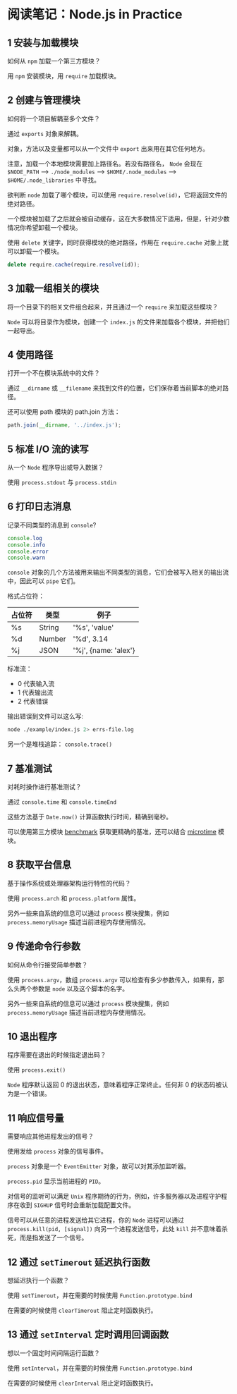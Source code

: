 # 阅读笔记：Node.js in Practice

## 1 安装与加载模块

如何从 `npm` 加载一个第三方模块？

用 `npm` 安装模块，用 `require` 加载模块。

## 2 创建与管理模块

如何将一个项目解耦至多个文件？

通过 `exports` 对象来解耦。

对象，方法以及变量都可以从一个文件中 `export` 出来用在其它任何地方。

注意，加载一个本地模块需要加上路径名。若没有路径名， `Node` 会现在 `$NODE_PATH` --> `./node_modules` --> `$HOME/.node_modules` --> `$HOME/.node_libraries` 中寻找。

欲判断 `node` 加载了哪个模块，可以使用 `require.resolve(id)`，它将返回文件的绝对路径。

一个模块被加载了之后就会被自动缓存，这在大多数情况下适用，但是，针对少数情况你希望卸载一个模块。

使用 `delete` 关键字，同时获得模块的绝对路径，作用在 `require.cache` 对象上就可以卸载一个模块。

```js
delete require.cache(require.resolve(id));
```

## 3 加载一组相关的模块

将一个目录下的相关文件组合起来，并且通过一个 `require` 来加载这些模块？

`Node` 可以将目录作为模块，创建一个 `index.js` 的文件来加载各个模块，并把他们一起导出。

## 4 使用路径

打开一个不在模块系统中的文件？

通过 `__dirname` 或 `__filename` 来找到文件的位置，它们保存着当前脚本的绝对路径。

还可以使用 path 模块的 path.join 方法：

```js
path.join(__dirname, '../index.js');
```

## 5 标准 I/O 流的读写

从一个 `Node` 程序导出或导入数据？

使用 `process.stdout` 与 `process.stdin`

## 6 打印日志消息

记录不同类型的消息到 `console`?

```js
console.log
console.info
console.error
console.warn
```

`console` 对象的几个方法被用来输出不同类型的消息，它们会被写入相关的输出流中，因此可以 `pipe` 它们。

格式占位符：

|占位符|类型|例子|
|---|---|---|
|%s|String|'%s', 'value'|
|%d|Number|'%d', 3.14|
|%j|JSON|'%j', {name: 'alex'}|

标准流：

- 0 代表输入流
- 1 代表输出流
- 2 代表错误

输出错误到文件可以这么写:

```bash
node ./example/index.js 2> errs-file.log
```

另一个是堆栈追踪： `console.trace()`

## 7 基准测试

对耗时操作进行基准测试？

通过 `console.time` 和 `console.timeEnd`

这些方法基于 `Date.now()` 计算函数执行时间，精确到毫秒。

可以使用第三方模块 [benchmark](https://github.com/bestiejs/benchmark.js) 获取更精确的基准，还可以结合 [microtime](https://github.com/wadey/node-microtime) 模块。

## 8 获取平台信息

基于操作系统或处理器架构运行特性的代码？

使用 `process.arch` 和 `process.platform` 属性。

另外一些来自系统的信息可以通过 `process` 模块搜集，例如 `process.memoryUsage` 描述当前进程内存使用情况。

## 9 传递命令行参数

如何从命令行接受简单参数？

使用 `process.argv`，数组 `process.argv` 可以检查有多少参数传入，如果有，那么头两个参数是 `node` 以及这个脚本的名字。

另外一些来自系统的信息可以通过 `process` 模块搜集，例如 `process.memoryUsage` 描述当前进程内存使用情况。

## 10 退出程序

程序需要在退出的时候指定退出码？

使用 `process.exit()`

`Node` 程序默认返回 0 的退出状态，意味着程序正常终止。任何非 0 的状态码被认为是一个错误。

## 11 响应信号量

需要响应其他进程发出的信号？

使用发给 `process` 对象的信号事件。

`process` 对象是一个 `EventEmitter` 对象，故可以对其添加监听器。

`process.pid` 显示当前进程的 `PID`。

对信号的监听可以满足 `Unix` 程序期待的行为，例如，许多服务器以及进程守护程序在收到 `SIGHUP` 信号时会重新加载配置文件。

信号可以从任意的进程发送给其它进程，你的 `Node` 进程可以通过 `process.kill(pid, [signal])` 向另一个进程发送信号，此处 `kill` 并不意味着杀死，而是指发送了一个信号。

## 12 通过 `setTimerout` 延迟执行函数

想延迟执行一个函数？

使用 `setTimerout`，并在需要的时候使用 `Function.prototype.bind`

在需要的时候使用 `clearTimerout` 阻止定时函数执行。

## 13 通过 `setInterval` 定时调用回调函数

想以一个固定时间间隔运行函数？

使用 `setInterval`，并在需要的时候使用 `Function.prototype.bind`

在需要的时候使用 `clearInterval` 阻止定时函数执行。

